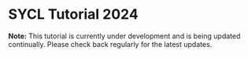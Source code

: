 # SYCL Tutorial 2024

**Note:** This tutorial is currently under development and is being updated continually. Please check back regularly for the latest updates.
